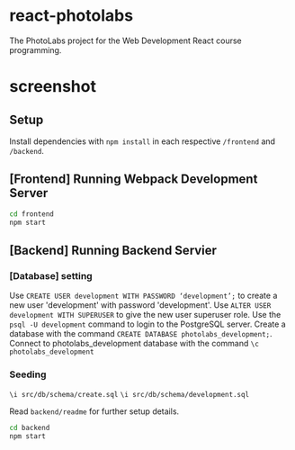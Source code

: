 # react-photolabs
The PhotoLabs project for the Web Development React course programming.

# screenshot


## Setup

Install dependencies with `npm install` in each respective `/frontend` and `/backend`.

## [Frontend] Running Webpack Development Server

```sh
cd frontend
npm start
```

## [Backend] Running Backend Servier

### [Database] setting
Use `CREATE USER development WITH PASSWORD ‘development’;` to create a new user 'development' with password 'development'. 
Use `ALTER USER development WITH SUPERUSER` to give the new user superuser role.
Use the `psql -U development` command to login to the PostgreSQL server.
Create a database with the command `CREATE DATABASE photolabs_development;`.
Connect to photolabs_development database with the command `\c photolabs_development`

### Seeding
`\i src/db/schema/create.sql`
`\i src/db/schema/development.sql`

Read `backend/readme` for further setup details.

```sh
cd backend
npm start
```

